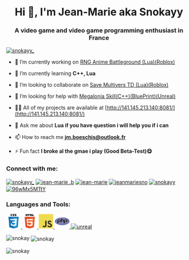 <h1 align="center">Hi 👋, I'm Jean-Marie aka Snokayy</h1>
<h3 align="center">A video game and video game programming enthusiast in France</h3>

<p align="left"> <a href="https://twitter.com/snokayy_" target="blank"><img src="https://img.shields.io/twitter/follow/snokayy_?logo=twitter&style=for-the-badge" alt="snokayy_" /></a> </p>

- 🔭 I’m currently working on [RNG Anime Battleground (Lua)(Roblox)](http://141.145.213.140:8081/RAB/)

- 🌱 I’m currently learning **C++, Lua**

- 👯 I’m looking to collaborate on [Save Multivers TD (Lua)(Roblox)](http://141.145.213.140:8081/SMTD/)

- 🤝 I’m looking for help with [Megalonia Skill(C++)(BluePrint)(Unreal)](http://141.145.213.140:8081/MS/)

- 👨‍💻 All of my projects are available at [http://141.145.213.140:8081/](http://141.145.213.140:8081/)

- 💬 Ask me about **Lua if you have question i will help you if i can**

- 📫 How to reach me **jm.boeschis@outlook.fr**

- ⚡ Fun fact **I broke al the gmae i play (Good Beta-Test)😋**

<h3 align="left">Connect with me:</h3>
<p align="left">
<a href="https://twitter.com/snokayy_" target="blank"><img align="center" src="https://raw.githubusercontent.com/rahuldkjain/github-profile-readme-generator/master/src/images/icons/Social/twitter.svg" alt="snokayy_" height="30" width="40" /></a>
<a href="https://linkedin.com/in/jean-marie .b" target="blank"><img align="center" src="https://raw.githubusercontent.com/rahuldkjain/github-profile-readme-generator/master/src/images/icons/Social/linked-in-alt.svg" alt="jean-marie .b" height="30" width="40" /></a>
<a href="https://stackoverflow.com/users/jean-marie" target="blank"><img align="center" src="https://raw.githubusercontent.com/rahuldkjain/github-profile-readme-generator/master/src/images/icons/Social/stack-overflow.svg" alt="jean-marie" height="30" width="40" /></a>
<a href="https://instagram.com/jeanmariesno" target="blank"><img align="center" src="https://raw.githubusercontent.com/rahuldkjain/github-profile-readme-generator/master/src/images/icons/Social/instagram.svg" alt="jeanmariesno" height="30" width="40" /></a>
<a href="https://www.youtube.com/c/@snokayy6709" target="blank"><img align="center" src="https://raw.githubusercontent.com/rahuldkjain/github-profile-readme-generator/master/src/images/icons/Social/youtube.svg" alt="snokayy" height="30" width="40" /></a>
<a href="https://discord.gg/96wMx5MTtY" target="blank"><img align="center" src="https://raw.githubusercontent.com/rahuldkjain/github-profile-readme-generator/master/src/images/icons/Social/discord.svg" alt="96wMx5MTtY" height="30" width="40" /></a>
</p>

<h3 align="left">Languages and Tools:</h3>
<p align="left"> <a href="https://www.w3schools.com/css/" target="_blank" rel="noreferrer"> <img src="https://raw.githubusercontent.com/devicons/devicon/master/icons/css3/css3-original-wordmark.svg" alt="css3" width="40" height="40"/> </a> <a href="https://www.w3.org/html/" target="_blank" rel="noreferrer"> <img src="https://raw.githubusercontent.com/devicons/devicon/master/icons/html5/html5-original-wordmark.svg" alt="html5" width="40" height="40"/> </a> <a href="https://developer.mozilla.org/en-US/docs/Web/JavaScript" target="_blank" rel="noreferrer"> <img src="https://raw.githubusercontent.com/devicons/devicon/master/icons/javascript/javascript-original.svg" alt="javascript" width="40" height="40"/> </a> <a href="https://www.php.net" target="_blank" rel="noreferrer"> <img src="https://raw.githubusercontent.com/devicons/devicon/master/icons/php/php-original.svg" alt="php" width="40" height="40"/> </a> <a href="https://unrealengine.com/" target="_blank" rel="noreferrer"> <img src="https://raw.githubusercontent.com/kenangundogan/fontisto/036b7eca71aab1bef8e6a0518f7329f13ed62f6b/icons/svg/brand/unreal-engine.svg" alt="unreal" width="40" height="40"/> </a> </p>

<p><img align="left" src="https://github-readme-stats.vercel.app/api/top-langs?username=snokay&show_icons=true&locale=en&layout=compact" alt="snokay" /></p>

<p>&nbsp;<img align="center" src="https://github-readme-stats.vercel.app/api?username=snokay&show_icons=true&locale=en" alt="snokay" /></p>

<p><img align="center" src="https://github-readme-streak-stats.herokuapp.com/?user=snokay&" alt="snokay" /></p>

